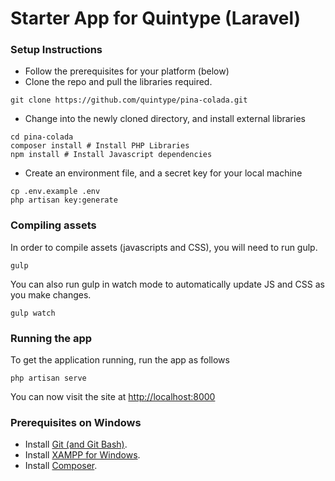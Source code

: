 # Starter App for Quintype (Laravel)

### Setup Instructions

* Follow the prerequisites for your platform (below)
* Clone the repo and pull the libraries required.
```shell
git clone https://github.com/quintype/pina-colada.git
```
* Change into the newly cloned directory, and install external libraries
```shell
cd pina-colada
composer install # Install PHP Libraries
npm install # Install Javascript dependencies
```

* Create an environment file, and a secret key for your local machine
```shell
cp .env.example .env
php artisan key:generate
```

### Compiling assets
In order to compile assets (javascripts and CSS), you will need to run gulp.
```shell
gulp
```

You can also run gulp in watch mode to automatically update JS and CSS as you make changes.
```shell
gulp watch
```

### Running the app
To get the application running, run the app as follows

```shell
php artisan serve
```

You can now visit the site at [http://localhost:8000](http://localhost:8000)

### Prerequisites on Windows

* Install [Git (and Git Bash)](https://git-scm.com/download/win).
* Install [XAMPP for Windows](https://www.apachefriends.org/index.html).
* Install [Composer](https://getcomposer.org/doc/00-intro.md#installation-windows).
